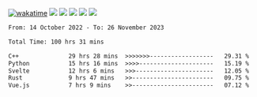 [![wakatime](https://wakatime.com/badge/user/368879df-dc38-4b1a-86c4-8a2054a0e074.svg)](https://wakatime.com/@368879df-dc38-4b1a-86c4-8a2054a0e074)
<img src="https://img.shields.io/badge/Windows-0078D6?style=flat&logo=Windows&logoColor=white">
<img src="https://img.shields.io/badge/IntelliJ_IDEA-000000.svg?style=flat&logo=IntelliJ-IDEA&logoColor=white">
<img src="https://img.shields.io/badge/CLion-000000.svg?style=flat&logo=CLion&logoColor=white">
<img src="https://img.shields.io/badge/Visual_Studio_Code-007ACC?style=flat&logo=Visual-Studio-Code&logoColor=white">
<img src="https://img.shields.io/badge/Discord-5865F2?label=kano42&style=flat&logo=discord&logoColor=white">
<br>


<!--START_SECTION:waka-->

```txt
From: 14 October 2022 - To: 26 November 2023

Total Time: 100 hrs 31 mins

C++              29 hrs 28 mins  >>>>>>>------------------   29.31 %
Python           15 hrs 16 mins  >>>>---------------------   15.19 %
Svelte           12 hrs 6 mins   >>>----------------------   12.05 %
Rust             9 hrs 47 mins   >>-----------------------   09.75 %
Vue.js           7 hrs 9 mins    >>-----------------------   07.12 %
```

<!--END_SECTION:waka-->
